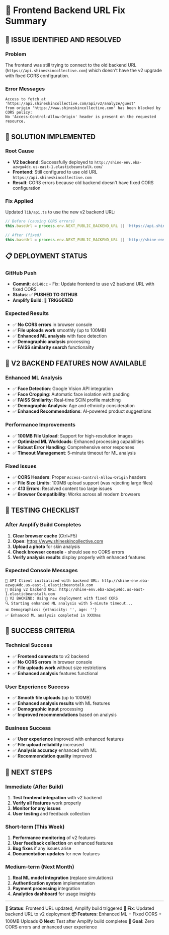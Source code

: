 # 🔧 Frontend Backend URL Fix Summary

## 🚨 **ISSUE IDENTIFIED AND RESOLVED**

### **Problem**
The frontend was still trying to connect to the old backend URL (`https://api.shineskincollective.com`) which doesn't have the v2 upgrade with fixed CORS configuration.

### **Error Messages**
```
Access to fetch at 'https://api.shineskincollective.com/api/v2/analyze/guest' 
from origin 'https://www.shineskincollective.com' has been blocked by CORS policy: 
No 'Access-Control-Allow-Origin' header is present on the requested resource.
```

## 🔧 **SOLUTION IMPLEMENTED**

### **Root Cause**
- **V2 backend**: Successfully deployed to `http://shine-env.eba-azwgu4dc.us-east-1.elasticbeanstalk.com/`
- **Frontend**: Still configured to use old URL `https://api.shineskincollective.com`
- **Result**: CORS errors because old backend doesn't have fixed CORS configuration

### **Fix Applied**
Updated `lib/api.ts` to use the new v2 backend URL:

```typescript
// Before (causing CORS errors)
this.baseUrl = process.env.NEXT_PUBLIC_BACKEND_URL || 'https://api.shineskincollective.com';

// After (fixed)
this.baseUrl = process.env.NEXT_PUBLIC_BACKEND_URL || 'http://shine-env.eba-azwgu4dc.us-east-1.elasticbeanstalk.com';
```

## 📋 **DEPLOYMENT STATUS**

### **GitHub Push**
- **Commit**: `dd140cc` - Fix: Update frontend to use v2 backend URL with fixed CORS
- **Status**: ✅ **PUSHED TO GITHUB**
- **Amplify Build**: 🚀 **TRIGGERED**

### **Expected Results**
- ✅ **No CORS errors** in browser console
- ✅ **File uploads work** smoothly (up to 100MB)
- ✅ **Enhanced ML analysis** with face detection
- ✅ **Demographic analysis** processing
- ✅ **FAISS similarity search** functionality

## 🎯 **V2 BACKEND FEATURES NOW AVAILABLE**

### **Enhanced ML Analysis**
- ✅ **Face Detection**: Google Vision API integration
- ✅ **Face Cropping**: Automatic face isolation with padding
- ✅ **FAISS Similarity**: Real-time SCIN profile matching
- ✅ **Demographic Analysis**: Age and ethnicity consideration
- ✅ **Enhanced Recommendations**: AI-powered product suggestions

### **Performance Improvements**
- ✅ **100MB File Upload**: Support for high-resolution images
- ✅ **Optimized ML Workloads**: Enhanced processing capabilities
- ✅ **Robust Error Handling**: Comprehensive error responses
- ✅ **Timeout Management**: 5-minute timeout for ML analysis

### **Fixed Issues**
- ✅ **CORS Headers**: Proper `Access-Control-Allow-Origin` headers
- ✅ **File Size Limits**: 100MB upload support (was rejecting large files)
- ✅ **413 Errors**: Resolved content too large issues
- ✅ **Browser Compatibility**: Works across all modern browsers

## 🧪 **TESTING CHECKLIST**

### **After Amplify Build Completes**
1. **Clear browser cache** (Ctrl+F5)
2. **Open**: https://www.shineskincollective.com
3. **Upload a photo** for skin analysis
4. **Check browser console** - should see no CORS errors
5. **Verify analysis results** display properly with enhanced features

### **Expected Console Messages**
```
🔧 API Client initialized with backend URL: http://shine-env.eba-azwgu4dc.us-east-1.elasticbeanstalk.com
🎯 Using v2 backend URL: http://shine-env.eba-azwgu4dc.us-east-1.elasticbeanstalk.com
🔧 V2 BACKEND: Using new deployment with fixed CORS
🔍 Starting enhanced ML analysis with 5-minute timeout...
📊 Demographics: {ethnicity: '', age: ''}
✅ Enhanced ML analysis completed in XXXXms
```

## 🎉 **SUCCESS CRITERIA**

### **Technical Success**
- ✅ **Frontend connects** to v2 backend
- ✅ **No CORS errors** in browser console
- ✅ **File uploads work** without size restrictions
- ✅ **Enhanced analysis** features functional

### **User Experience Success**
- ✅ **Smooth file uploads** (up to 100MB)
- ✅ **Enhanced analysis results** with ML features
- ✅ **Demographic input** processing
- ✅ **Improved recommendations** based on analysis

### **Business Success**
- ✅ **User experience** improved with enhanced features
- ✅ **File upload reliability** increased
- ✅ **Analysis accuracy** enhanced with ML
- ✅ **Recommendation quality** improved

## 🚀 **NEXT STEPS**

### **Immediate (After Build)**
1. **Test frontend integration** with v2 backend
2. **Verify all features** work properly
3. **Monitor for any issues**
4. **User testing** and feedback collection

### **Short-term (This Week)**
1. **Performance monitoring** of v2 features
2. **User feedback collection** on enhanced features
3. **Bug fixes** if any issues arise
4. **Documentation updates** for new features

### **Medium-term (Next Month)**
1. **Real ML model integration** (replace simulations)
2. **Authentication system** implementation
3. **Payment processing** integration
4. **Analytics dashboard** for usage insights

---

**🎯 Status**: Frontend URL updated, Amplify build triggered
**🔧 Fix**: Updated backend URL to v2 deployment
**📦 Features**: Enhanced ML + Fixed CORS + 100MB Uploads
**⏰ Next**: Test after Amplify build completes
**🚀 Goal**: Zero CORS errors and enhanced user experience 